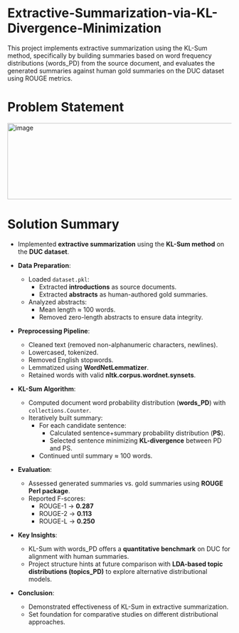 # Extractive-Summarization-via-KL-Divergence-Minimization
This project implements extractive summarization using the KL-Sum method, specifically by building summaries based on word frequency distributions (words_PD) from the source document, and evaluates the generated summaries against human gold summaries on the DUC dataset using ROUGE metrics.

# Problem Statement
<img width="1903" height="171" alt="image" src="https://github.com/user-attachments/assets/35ae1046-e868-4d97-97ff-25ad42208487" />


# Solution Summary
- Implemented **extractive summarization** using the **KL-Sum method** on the **DUC dataset**.

- **Data Preparation**:
  - Loaded `dataset.pkl`:
    - Extracted **introductions** as source documents.
    - Extracted **abstracts** as human-authored gold summaries.
  - Analyzed abstracts:
    - Mean length ≈ 100 words.
    - Removed zero-length abstracts to ensure data integrity.

- **Preprocessing Pipeline**:
  - Cleaned text (removed non-alphanumeric characters, newlines).
  - Lowercased, tokenized.
  - Removed English stopwords.
  - Lemmatized using **WordNetLemmatizer**.
  - Retained words with valid **nltk.corpus.wordnet.synsets**.

- **KL-Sum Algorithm**:
  - Computed document word probability distribution (**words_PD**) with `collections.Counter`.
  - Iteratively built summary:
    - For each candidate sentence:
      - Calculated sentence+summary probability distribution (**PS**).
      - Selected sentence minimizing **KL-divergence** between PD and PS.
    - Continued until summary ≈ 100 words.

- **Evaluation**:
  - Assessed generated summaries vs. gold summaries using **ROUGE Perl package**.
  - Reported F-scores:
    - ROUGE-1 → **0.287**
    - ROUGE-2 → **0.113**
    - ROUGE-L → **0.250**

- **Key Insights**:
  - KL-Sum with words_PD offers a **quantitative benchmark** on DUC for alignment with human summaries.
  - Project structure hints at future comparison with **LDA-based topic distributions (topics_PD)** to explore alternative distributional models.

- **Conclusion**:
  - Demonstrated effectiveness of KL-Sum in extractive summarization.
  - Set foundation for comparative studies on different distributional approaches.
